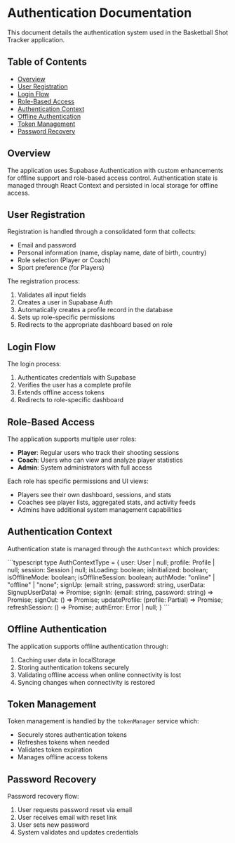 # Authentication Documentation

This document details the authentication system used in the Basketball Shot Tracker application.

## Table of Contents

- [Overview](#overview)
- [User Registration](#user-registration)
- [Login Flow](#login-flow)
- [Role-Based Access](#role-based-access)
- [Authentication Context](#authentication-context)
- [Offline Authentication](#offline-authentication)
- [Token Management](#token-management)
- [Password Recovery](#password-recovery)

## Overview

The application uses Supabase Authentication with custom enhancements for offline support and role-based access control. Authentication state is managed through React Context and persisted in local storage for offline access.

## User Registration

Registration is handled through a consolidated form that collects:

- Email and password
- Personal information (name, display name, date of birth, country)
- Role selection (Player or Coach)
- Sport preference (for Players)

The registration process:

1. Validates all input fields
2. Creates a user in Supabase Auth
3. Automatically creates a profile record in the database
4. Sets up role-specific permissions
5. Redirects to the appropriate dashboard based on role

## Login Flow

The login process:

1. Authenticates credentials with Supabase
2. Verifies the user has a complete profile
3. Extends offline access tokens
4. Redirects to role-specific dashboard

## Role-Based Access

The application supports multiple user roles:

- **Player**: Regular users who track their shooting sessions
- **Coach**: Users who can view and analyze player statistics
- **Admin**: System administrators with full access

Each role has specific permissions and UI views:

- Players see their own dashboard, sessions, and stats
- Coaches see player lists, aggregated stats, and activity feeds
- Admins have additional system management capabilities

## Authentication Context

Authentication state is managed through the `AuthContext` which provides:

\`\`\`typescript
type AuthContextType = {
user: User | null;
profile: Profile | null;
session: Session | null;
isLoading: boolean;
isInitialized: boolean;
isOfflineMode: boolean;
isOfflineSession: boolean;
authMode: "online" | "offline" | "none";
signUp: (email: string, password: string, userData: SignupUserData) => Promise<void>;
signIn: (email: string, password: string) => Promise<void>;
signOut: () => Promise<void>;
updateProfile: (profile: Partial<Profile>) => Promise<void>;
refreshSession: () => Promise<boolean>;
authError: Error | null;
}
\`\`\`

## Offline Authentication

The application supports offline authentication through:

1. Caching user data in localStorage
2. Storing authentication tokens securely
3. Validating offline access when online connectivity is lost
4. Syncing changes when connectivity is restored

## Token Management

Token management is handled by the `tokenManager` service which:

- Securely stores authentication tokens
- Refreshes tokens when needed
- Validates token expiration
- Manages offline access tokens

## Password Recovery

Password recovery flow:

1. User requests password reset via email
2. User receives email with reset link
3. User sets new password
4. System validates and updates credentials
